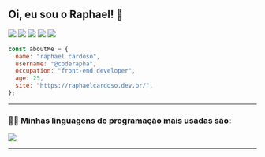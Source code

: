 ## Oi, eu sou o Raphael! 👋

<a href="https://github.com/coderapha"><img src="https://img.shields.io/badge/github-000000?style=for-the-badge&logo=github&logoColor=white"></a>
<a href="https://bolha.us/web/@raphaelcardoso"><img src="https://img.shields.io/badge/mastodon-7500E4?style=for-the-badge&logo=mastodon&logoColor=white"></a>
<a href="https://coderapha.tumblr.com/"><img src="https://img.shields.io/badge/tumblr-36465D?style=for-the-badge&logo=tumblr&logoColor=white"></a>
<a href="https://instagram.com/coderapha"><img src="https://img.shields.io/badge/instagram-C13584?style=for-the-badge&logo=instagram&logoColor=white"></a>
<a href="https://twitter.com/coderapha"><img src="https://img.shields.io/badge/Twitter-1DA1F2?style=for-the-badge&logo=twitter&logoColor=white"></a>

```javascript
const aboutMe = {
  name: "raphael cardoso",
  username: "@coderapha",
  occupation: "front-end developer",
  age: 25,
  site: "https://raphaelcardoso.dev.br/",
};
```

<hr>

### 👨‍💻 Minhas linguagens de programação mais usadas são:

<a href="https://github.com/coderapha">
  <img style="max-width:100%;" src="https://github-readme-stats.vercel.app/api/top-langs/?username=coderapha&layout=compact&theme=dracula&hide_title=true">
</a>

<hr>
